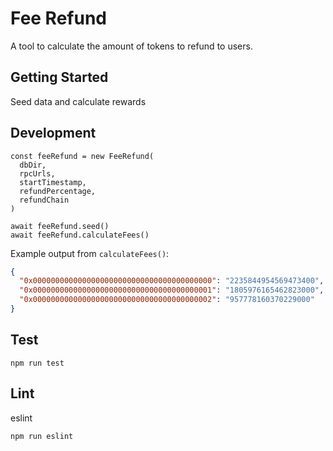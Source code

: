 # Fee Refund
A tool to calculate the amount of tokens to refund to users.

## Getting Started

Seed data and calculate rewards

## Development
 
```
const feeRefund = new FeeRefund(
  dbDir,
  rpcUrls,
  startTimestamp,
  refundPercentage,
  refundChain
)

await feeRefund.seed()
await feeRefund.calculateFees()
```

Example output from `calculateFees()`:

```json
{
  "0x0000000000000000000000000000000000000000": "2235844954569473400",
  "0x0000000000000000000000000000000000000001": "1805976165462823000",
  "0x0000000000000000000000000000000000000002": "957778160370229000"
}
```

## Test

```shell
npm run test
```

## Lint

eslint
```shell
npm run eslint
```
